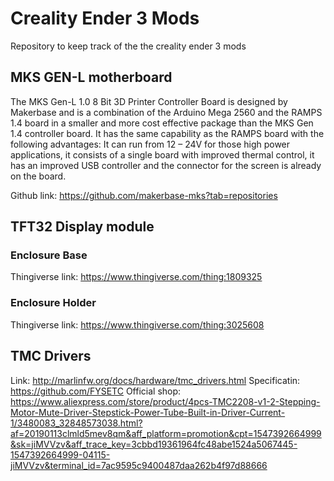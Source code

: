 # Creality Ender 3 Mods
Repository to keep track of the the creality ender 3 mods

## MKS GEN-L motherboard

The MKS Gen-L 1.0 8 Bit 3D Printer Controller Board is designed by Makerbase and is a combination of the Arduino Mega 2560 and the RAMPS 1.4 board in a smaller and more cost effective package than the MKS Gen 1.4 controller board.  It has the same capability as the RAMPS board with the following advantages:  It can run from 12 – 24V for those high power applications, it consists of a single board with improved thermal control, it has an improved USB controller and the connector for the screen is already on the board.

Github link: https://github.com/makerbase-mks?tab=repositories


## TFT32 Display module

### Enclosure Base

Thingiverse link: https://www.thingiverse.com/thing:1809325

### Enclosure Holder 

Thingiverse link: https://www.thingiverse.com/thing:3025608

## TMC Drivers

Link: http://marlinfw.org/docs/hardware/tmc_drivers.html
Specificatin: https://github.com/FYSETC
Official shop: https://www.aliexpress.com/store/product/4pcs-TMC2208-v1-2-Stepping-Motor-Mute-Driver-Stepstick-Power-Tube-Built-in-Driver-Current-1/3480083_32848573038.html?af=20190113clmld5mev8qm&aff_platform=promotion&cpt=1547392664999&sk=jiMVVzv&aff_trace_key=3cbbd19361964fc48abe1524a5067445-1547392664999-04115-jiMVVzv&terminal_id=7ac9595c9400487daa262b4f97d88666
